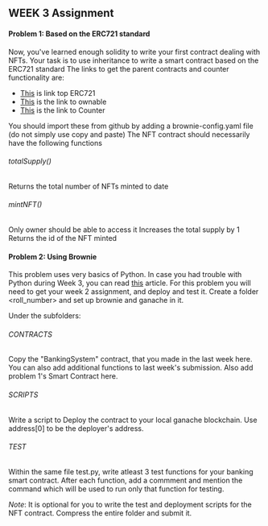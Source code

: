 ## WEEK 3 Assignment
#### Problem 1: Based on the ERC721 standard
Now, you've learned enough solidity to write your first contract dealing with NFTs. 
Your task is to use inheritance to write a smart contract based on the ERC721 standard
The links to get the parent contracts and counter functionality are:
* [This](https://github.com/OpenZeppelin/openzeppelin-contracts/blob/master/contracts/token/ERC721/extensions/ERC721URIStorage.sol) is link top ERC721
* [This](https://github.com/OpenZeppelin/openzeppelin-contracts/blob/master/contracts/access/Ownable.sol) is the link to ownable
* [This](https://github.com/OpenZeppelin/openzeppelin-contracts/blob/master/contracts/utils/Counters.sol) is the link to Counter

You should import these from github by adding a brownie-config.yaml file (do not simply use copy and paste)
The NFT contract should necessarily have the following functions
###### totalSupply()
Returns the total number of NFTs minted to date

###### mintNFT()
Only owner should be able to access it
Increases the total supply by 1
Returns the id of the NFT minted

#### Problem 2: Using Brownie
This problem uses very basics of Python. In case you had trouble with Python during Week 3, you can read [this](https://www.w3schools.com/python/python_functions.asp) article. For this problem you will need to get your week 2 assignment, and deploy and test it.
Create a folder <roll_number> and set up brownie and ganache in it.

Under the subfolders:
###### CONTRACTS
Copy the "BankingSystem" contract, that you made in the last week here.
You can also add additional functions to last week's submission.
Also add problem 1's Smart Contract here.
###### SCRIPTS
Write a script to Deploy the contract to your local ganache blockchain. Use address[0] to be the deployer's address.
###### TEST
Within the same file test.py, write atleast 3 test functions for your banking smart contract.
After each function, add a commment and mention the command which will be used to run only that function for testing.

*Note*: It is optional for you to write the test and deployment scripts for the NFT contract. Compress the entire folder and submit it.





